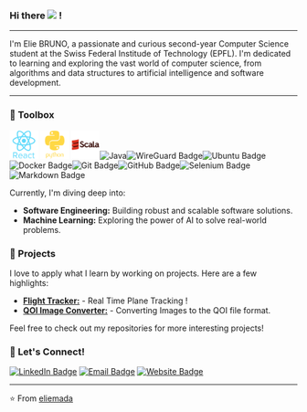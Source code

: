 ### Hi there <img src="https://raw.githubusercontent.com/MartinHeinz/MartinHeinz/master/wave.gif" width = "30px"> !
---
I'm Elie BRUNO, a passionate and curious second-year Computer Science student at the Swiss Federal Institude of Technology (EPFL). I'm dedicated to learning and exploring the vast world of computer science, from algorithms and data structures to artificial intelligence and software development.

---

### 🧰 Toolbox

<img src ="https://github.com/devicons/devicon/blob/master/icons/react/react-original-wordmark.svg" alt="React JS" width="50px" height = "50px"> <img src ="https://github.com/devicons/devicon/blob/master/icons/python/python-plain-wordmark.svg" alt="Python" width="50px" height = "50px"> <img src ="https://github.com/devicons/devicon/blob/master/icons/scala/scala-original-wordmark.svg" alt="React JS" width="50px" height = "50px"><img src="https://img.shields.io/badge/-Java-informational?style=for-the-badge&amp;logo=openjdk&amp;logoColor=black&amp;color=FFFFFF" alt="Java"><img src="https://img.shields.io/badge/WireGuard-88171A?logo=wireguard&amp;logoColor=fff&amp;style=for-the-badge" alt="WireGuard Badge"><img src="https://img.shields.io/badge/Ubuntu-E95420?logo=ubuntu&amp;logoColor=fff&amp;style=for-the-badge" alt="Ubuntu Badge"><img src="https://img.shields.io/badge/Docker-2496ED?logo=docker&amp;logoColor=fff&amp;style=for-the-badge" alt="Docker Badge"><img src="https://img.shields.io/badge/Git-F05032?logo=git&amp;logoColor=fff&amp;style=for-the-badge" alt="Git Badge"><img src="https://img.shields.io/badge/GitHub-181717?logo=github&amp;logoColor=fff&amp;style=for-the-badge" alt="GitHub Badge"><img src="https://img.shields.io/badge/Selenium-43B02A?logo=selenium&amp;logoColor=fff&amp;style=for-the-badge" alt="Selenium Badge"><img src="https://img.shields.io/badge/Markdown-000?logo=markdown&amp;logoColor=fff&amp;style=for-the-badge" alt="Markdown Badge">

Currently, I'm diving deep into:

- **Software Engineering:** Building robust and scalable software solutions.
- **Machine Learning:** Exploring the power of AI to solve real-world problems.

### 🚀 Projects

I love to apply what I learn by working on projects. Here are a few highlights:

- **[Flight Tracker:](https://github.com/eliemada/Flight-Tracker)** - Real Time Plane Tracking ! 
- **[QOI Image Converter:](https://github.com/eliemada/QOI-Image-Converter)** - Converting Images to the QOI file format.
  
Feel free to check out my repositories for more interesting projects!



### 🤝 Let's Connect!

[![LinkedIn Badge](https://img.shields.io/badge/-LinkedIn-blue?style=flat-square&logo=Linkedin&logoColor=white)](https://www.linkedin.com/in/elie-bruno)
[![Email Badge](https://img.shields.io/badge/-Email-red?style=flat-square&logo=Gmail&logoColor=white)](mailto:elie.bruno@epfl.ch)
[![Website Badge](https://img.shields.io/badge/-Website-orange?style=flat-square&logo=Firefox&logoColor=white)](https://elie-bruno.onrender.com/)



---

⭐️ From [eliemada](https://github.com/eliemada)


